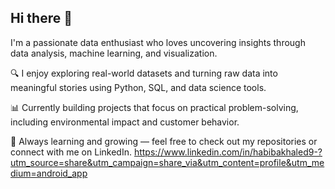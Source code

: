 ## Hi there 👋

 I'm a passionate data enthusiast who loves uncovering insights through data analysis, machine learning, and visualization.

🔍 I enjoy exploring real-world datasets and turning raw data into meaningful stories using Python, SQL, and data science tools.

📊 Currently building projects that focus on practical problem-solving, including environmental impact and customer behavior.

🚀 Always learning and growing — feel free to check out my repositories or connect with me on LinkedIn.
https://www.linkedin.com/in/habibakhaled9-?utm_source=share&utm_campaign=share_via&utm_content=profile&utm_medium=android_app
